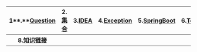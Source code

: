 #### 

| 1**.**[**Question**](#) | **2.**[**集合**](/chapter1/ji-he.md) | **3.**[**IDEA**](/chapter1/idea.md) | **4.**[**Exception**](/chapter1/exception.md) | **5.**[**SpringBoot**](/chapter1/springboot.md) | **6.**[**Tools**](/chapter1/tools.md) | **7.**[**Jpa**](/chapter1/jpa.md) |
| :---: | :---: | :---: | :---: | :---: | :---: | :---: |
| **8.**[**知识链接**](/chapter1/zhi-shi-lian-jie.md) |  |  |  |  |  |  |



